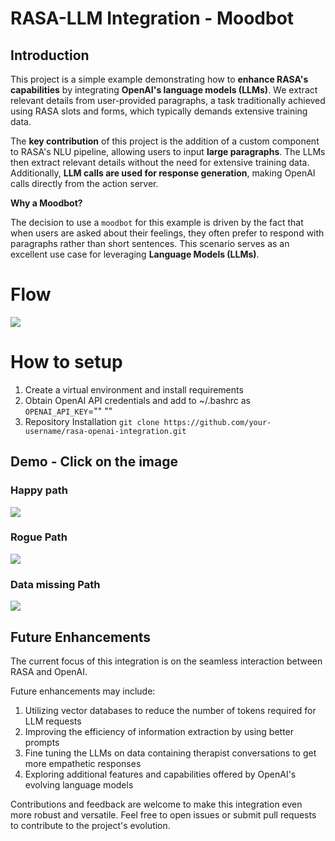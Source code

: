 # RASA-LLM Integration - Moodbot

## Introduction



This project is a simple example demonstrating how to **enhance RASA's capabilities** by integrating **OpenAI's language models (LLMs)**. We extract relevant details from user-provided paragraphs, a task traditionally achieved using RASA slots and forms, which typically demands extensive training data.

The **key contribution** of this project is the addition of a custom component to RASA's NLU pipeline, allowing users to input **large paragraphs**. The LLMs then extract relevant details without the need for extensive training data. Additionally, **LLM calls are used for response generation**, making OpenAI calls directly from the action server.

**Why a Moodbot?**

The decision to use a `moodbot` for this example is driven by the fact that when users are asked about their feelings, they often prefer to respond with paragraphs rather than short sentences. This scenario serves as an excellent use case for leveraging **Language Models (LLMs)**.



# Flow
![](https://github.com/vishwanathvenkat/moodbot/blob/master/moodbot-flow.png)


# How to setup
1. Create a virtual environment and install requirements
2. Obtain OpenAI API credentials and add to ~/.bashrc as `OPENAI_API_KEY`="" ""
3. Repository Installation
```git clone https://github.com/your-username/rasa-openai-integration.git```


## Demo - Click on the image
### Happy path
[![](https://github.com/vishwanathvenkat/moodbot/blob/master/Thumbnail.png)](https://www.youtube.com/watch?v=tSHLao7PYhE&ab_channel=VishwanathVenkat)

### Rogue Path
[![](https://github.com/vishwanathvenkat/moodbot/blob/master/Thumbnail.png)](https://www.youtube.com/watch?v=8gt8v19O9xY&ab_channel=VishwanathVenkat)

### Data missing Path
[![](https://github.com/vishwanathvenkat/moodbot/blob/master/Thumbnail.png)](https://www.youtube.com/watch?v=9KFdWlyAk4U&ab_channel=VishwanathVenkat)

## Future Enhancements

The current focus of this integration is on the seamless interaction between RASA and OpenAI.

Future enhancements may include:
1. Utilizing vector databases to reduce the number of tokens required for LLM requests
2. Improving the efficiency of information extraction by using better prompts
3. Fine tuning the LLMs on data containing therapist conversations to get more empathetic responses
4. Exploring additional features and capabilities offered by OpenAI's evolving language models

Contributions and feedback are welcome to make this integration even more robust and versatile.
Feel free to open issues or submit pull requests to contribute to the project's evolution.